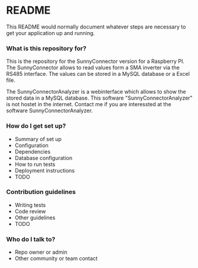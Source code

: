 # README #

This README would normally document whatever steps are necessary to get your application up and running.

### What is this repository for? ###

This is the repository for the SunnyConnector version for a Raspberry PI.
The SunnyConnector allows to read values form a SMA inverter via the RS485 interface.
The values can be stored in a MySQL database or a Excel file.

The SunnyConnectorAnalyzer is a webinterface which allows to show the stored data in a MySQL database.
This software "SunnyConnectorAnalyzer" is not hostet in the internet.
Contact me if you are interessted at the software SunnyConnectorAnalyzer.

### How do I get set up? ###

* Summary of set up
* Configuration
* Dependencies
* Database configuration
* How to run tests
* Deployment instructions
* TODO

### Contribution guidelines ###

* Writing tests
* Code review
* Other guidelines
* TODO

### Who do I talk to? ###

* Repo owner or admin
* Other community or team contact